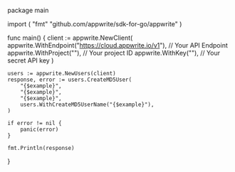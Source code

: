 package main

import (
    "fmt"
	"github.com/appwrite/sdk-for-go/appwrite"
)

func main() {
	client := appwrite.NewClient(
        appwrite.WithEndpoint("https://cloud.appwrite.io/v1"), // Your API Endpoint
        appwrite.WithProject(""), // Your project ID
        appwrite.WithKey(""), // Your secret API key
    )

    users := appwrite.NewUsers(client)
    response, error := users.CreateMD5User(
        "{$example}",
        "{$example}",
        "{$example}",
        users.WithCreateMD5UserName("{$example}"),
    )

    if error != nil {
        panic(error)
    }

    fmt.Println(response)
}
